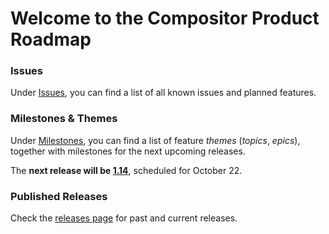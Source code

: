 # Welcome to the Compositor Product Roadmap
 
### Issues

Under [Issues](https://github.com/ktraunmueller/Compositor/issues), you can find a list of all known issues and planned features.

### Milestones & Themes

Under [Milestones](https://github.com/ktraunmueller/Compositor/milestones), you can find a list of feature _themes_ (_topics_, _epics_), together with milestones for the next upcoming releases. 

The **next release will be [1.14](https://github.com/ktraunmueller/Compositor/milestones)**, scheduled for October 22.

### Published Releases

Check the [releases page](https://github.com/ktraunmueller/Compositor/releases) for past and current releases.
